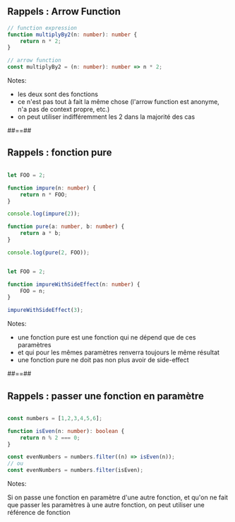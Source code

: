 ## Rappels : Arrow Function

```typescript
// function expression
function multiplyBy2(n: number): number {
    return n * 2;
}

// arrow function
const multiplyBy2 = (n: number): number => n * 2;
```
<!-- .element: class="big-code block" -->

Notes:

- les deux sont des fonctions
- ce n'est pas tout à fait la même chose (l'arrow function est anonyme, n'a pas de context propre, etc.)
- on peut utiliser indifféremment les 2 dans la majorité des cas

##==##

## Rappels : fonction pure

```typescript

let FOO = 2;

function impure(n: number) {
    return n * FOO;
}

console.log(impure(2));

function pure(a: number, b: number) {
    return a * b;
}

console.log(pure(2, FOO));
```

```typescript

let FOO = 2;

function impureWithSideEffect(n: number) {
    FOO = n;
}

impureWithSideEffect(3);
```

Notes:

- une fonction pure est une fonction qui ne dépend que de ces paramètres
- et qui pour les mêmes paramètres renverra toujours le même résultat
- une fonction pure ne doit pas non plus avoir de side-effect


##==##

## Rappels : passer une fonction en paramètre

```typescript

const numbers = [1,2,3,4,5,6];

function isEven(n: number): boolean {
    return n % 2 === 0;
}

const evenNumbers = numbers.filter((n) => isEven(n));
// ou
const evenNumbers = numbers.filter(isEven);
```

Notes:

Si on passe une fonction en paramètre d'une autre fonction, et qu'on ne fait que passer les paramètres à une autre fonction, on peut utiliser une référence de fonction